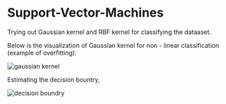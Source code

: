 # Support-Vector-Machines

Trying out Gaussian kernel and RBF kernel for classifying the dataaset.

Below is the visualization of Gaussian kernel for non - linear classification (example of overfitting):

![gaussian kernel](https://user-images.githubusercontent.com/21318180/30787867-613dee82-a147-11e7-8427-bec382762608.PNG)

Estimating the decision bountry,

![decision boundry](https://user-images.githubusercontent.com/21318180/30787903-eed8ee5e-a147-11e7-882b-e4e3684ef1b8.PNG)
